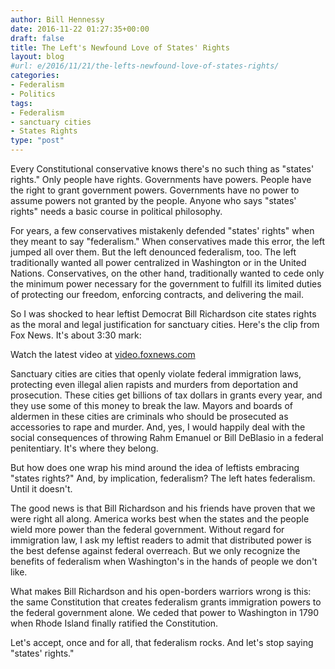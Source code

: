 ```yaml
---
author: Bill Hennessy
date: 2016-11-22 01:27:35+00:00
draft: false
title: The Left's Newfound Love of States' Rights
layout: blog
#url: e/2016/11/21/the-lefts-newfound-love-of-states-rights/
categories:
- Federalism
- Politics
tags:
- Federalism
- sanctuary cities
- States Rights
type: "post"
---
```


Every Constitutional conservative knows there's no such thing as "states' rights."  Only people have rights. Governments have powers. People have the right to grant government powers. Governments have no power to assume powers not granted by the people. Anyone who says "states' rights" needs a basic course in political philosophy.

For years, a few conservatives mistakenly defended "states' rights" when they meant to say "federalism." When conservatives made this error, the left jumped all over them. But the left denounced federalism, too. The left traditionally wanted all power centralized in Washington or in the United Nations. Conservatives, on the other hand, traditionally wanted to cede only the minimum power necessary for the government to fulfill its limited duties of protecting our freedom, enforcing contracts, and delivering the mail.

So I was shocked to hear leftist Democrat Bill Richardson cite states rights as the moral and legal justification for sanctuary cities. Here's the clip from Fox News. It's about 3:30 mark:

Watch the latest video at <a href="https://video.foxnews.com">video.foxnews.com</a>

Sanctuary cities are cities that openly violate federal immigration laws, protecting even illegal alien rapists and murders from deportation and prosecution. These cities get billions of tax dollars in grants every year, and they use some of this money to break the law. Mayors and boards of aldermen in these cities are criminals who should be prosecuted as accessories to rape and murder. And, yes, I would happily deal with the social consequences of throwing Rahm Emanuel or Bill DeBlasio in a federal penitentiary.  It's where they belong.

But how does one wrap his mind around the idea of leftists embracing "states rights?" And, by implication, federalism? The left hates federalism. Until it doesn't.

The good news is that Bill Richardson and his friends have proven that we were right all along. America works best when the states and the people wield more power than the federal government. Without regard for immigration law, I ask my leftist readers to admit that distributed power is the best defense against federal overreach. But we only recognize the benefits of federalism when Washington's in the hands of people we don't like.

What makes Bill Richardson and his open-borders warriors wrong is this: the same Constitution that creates federalism grants immigration powers to the federal government alone. We ceded that power to Washington in 1790 when Rhode Island finally ratified the Constitution.

Let's accept, once and for all, that federalism rocks. And let's stop saying "states' rights."
